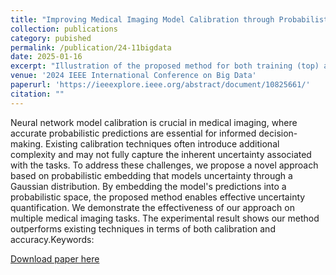 ```yaml
---
title: "Improving Medical Imaging Model Calibration through Probabilistic Embedding"
collection: publications
category: pubished
permalink: /publication/24-11bigdata
date: 2025-01-16
excerpt: "Illustration of the proposed method for both training (top) and inference (bottom)<br/><img src='/images/bigdata.png'>"
venue: '2024 IEEE International Conference on Big Data'
paperurl: 'https://ieeexplore.ieee.org/abstract/document/10825661/'
citation: ""
---
```


Neural network model calibration is crucial in medical imaging, where accurate probabilistic predictions are essential for informed decision-making. Existing calibration techniques often introduce additional complexity and may not fully capture the inherent uncertainty associated with the tasks. To address these challenges, we propose a novel approach based on probabilistic embedding that models uncertainty through a Gaussian distribution. By embedding the model's predictions into a probabilistic space, the proposed method enables effective uncertainty quantification. We demonstrate the effectiveness of our approach on multiple medical imaging tasks. The experimental result shows our method outperforms existing techniques in terms of both calibration and accuracy.Keywords:

[Download paper here](http://bonianhan.github.io/files/bigdata.pdf)
